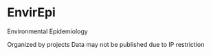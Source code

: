 # EnvirEpi
Environmental Epidemiology

Organized by projects
Data may not be published due to IP restriction
